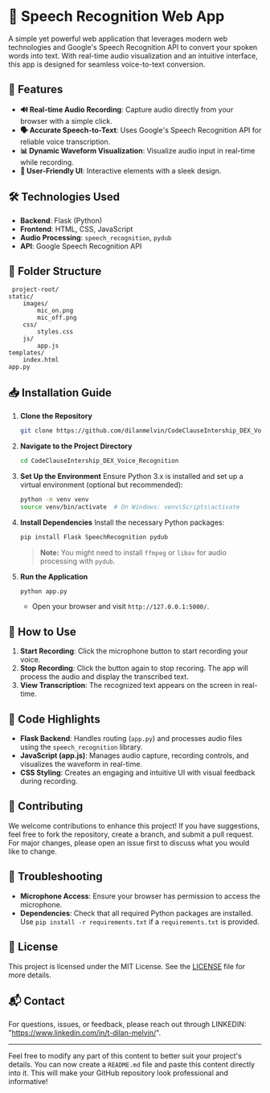 # 🎤 **Speech Recognition Web App**

A simple yet powerful web application that leverages modern web technologies and Google's Speech Recognition API to convert your spoken words into text. With real-time audio visualization and an intuitive interface, this app is designed for seamless voice-to-text conversion.

## 🌟 **Features**
- **🔊 Real-time Audio Recording**: Capture audio directly from your browser with a simple click.
- **🗣️ Accurate Speech-to-Text**: Uses Google's Speech Recognition API for reliable voice transcription.
- **📊 Dynamic Waveform Visualization**: Visualize audio input in real-time while recording.
- **🎨 User-Friendly UI**: Interactive elements with a sleek design.

## 🛠️ **Technologies Used**
- **Backend**: Flask (Python)
- **Frontend**: HTML, CSS, JavaScript
- **Audio Processing**: `speech_recognition`, `pydub`
- **API**: Google Speech Recognition API

## 📂 **Folder Structure**

     project-root/
    static/
        images/
            mic_on.png
            mic_off.png
        css/
            styles.css
        js/
            app.js
    templates/
        index.html
    app.py


## 📥 **Installation Guide**

1. **Clone the Repository**
    ```bash
    git clone https://github.com/dilanmelvin/CodeClauseIntership_DEX_Voice_Recognition.git
    ```

2. **Navigate to the Project Directory**
    ```bash
    cd CodeClauseIntership_DEX_Voice_Recognition
    ```

3. **Set Up the Environment**
    Ensure Python 3.x is installed and set up a virtual environment (optional but recommended):
    ```bash
    python -m venv venv
    source venv/bin/activate  # On Windows: venv\Scripts\activate
    ```

4. **Install Dependencies**
    Install the necessary Python packages:
    ```bash
    pip install Flask SpeechRecognition pydub
    ```
    > **Note:** You might need to install `ffmpeg` or `libav` for audio processing with `pydub`.

5. **Run the Application**
    ```bash
    python app.py
    ```
    - Open your browser and visit `http://127.0.0.1:5000/`.

## 🎨 **How to Use**
1. **Start Recording**: Click the microphone button to start recording your voice.
2. **Stop Recording**: Click the button again to stop recoring. The app will process the audio and display the transcribed text.
3. **View Transcription**: The recognized text appears on the screen in real-time.

## 📝 **Code Highlights**
- **Flask Backend**: Handles routing (`app.py`) and processes audio files using the `speech_recognition` library.
- **JavaScript (app.js)**: Manages audio capture, recording controls, and visualizes the waveform in real-time.
- **CSS Styling**: Creates an engaging and intuitive UI with visual feedback during recording.

## 🤝 **Contributing**
We welcome contributions to enhance this project! If you have suggestions, feel free to fork the repository, create a branch, and submit a pull request. For major changes, please open an issue first to discuss what you would like to change.

## 🐞 **Troubleshooting**
- **Microphone Access**: Ensure your browser has permission to access the microphone.
- **Dependencies**: Check that all required Python packages are installed. Use `pip install -r requirements.txt` if a `requirements.txt` is provided.

## 📜 **License**
This project is licensed under the MIT License. See the [LICENSE](LICENSE) file for more details.

## 📬 **Contact**
For questions, issues, or feedback, please reach out through LINKEDIN: "https://www.linkedin.com/in/t-dilan-melvin/".

---

Feel free to modify any part of this content to better suit your project's details. You can now create a `README.md` file and paste this content directly into it. This will make your GitHub repository look professional and informative!

